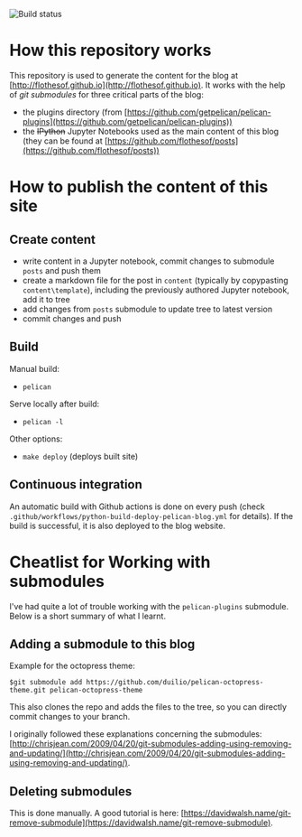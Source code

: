 ![Build status](https://github.com/flothesof/PelicanBlog/actions/workflows/python-build-deploy-pelican-blog.yml/badge.svg)

How this repository works
=========================

This repository is used to generate the content for the blog at [http://flothesof.github.io](http://flothesof.github.io). It works with the help of *git submodules* for three critical parts of the blog:

- the plugins directory (from [https://github.com/getpelican/pelican-plugins](https://github.com/getpelican/pelican-plugins))
- the ~~IPython~~ Jupyter Notebooks used as the main content of this blog (they can be found at [https://github.com/flothesof/posts](https://github.com/flothesof/posts))

How to publish the content of this site
=======================================

## Create content

- write content in a Jupyter notebook, commit changes to submodule `posts` and push them
- create a markdown file for the post in `content` (typically by copypasting `content\template`), including the previously authored Jupyter notebook, add it to tree
- add changes from `posts` submodule to update tree to latest version
- commit changes and push

## Build

Manual build:
- `pelican`   

Serve locally after build:
- `pelican -l`

Other options:
- `make deploy` (deploys built site) 
## Continuous integration 

An automatic build with Github actions is done on every push (check `.github/workflows/python-build-deploy-pelican-blog.yml` for details).
If the build is successful, it is also deployed to the blog website.


Cheatlist for Working with submodules
=====================================

I've had quite a lot of trouble working with the `pelican-plugins` submodule. Below is a short summary of what I learnt.

## Adding a submodule to this blog

Example for the octopress theme:

```
$git submodule add https://github.com/duilio/pelican-octopress-theme.git pelican-octopress-theme 
```

This also clones the repo and adds the files to the tree, so you can directly commit changes to your branch.

I originally followed these explanations concerning the submodules: [http://chrisjean.com/2009/04/20/git-submodules-adding-using-removing-and-updating/](http://chrisjean.com/2009/04/20/git-submodules-adding-using-removing-and-updating/).

## Deleting submodules

This is done manually. A good tutorial is here: [https://davidwalsh.name/git-remove-submodule](https://davidwalsh.name/git-remove-submodule).
